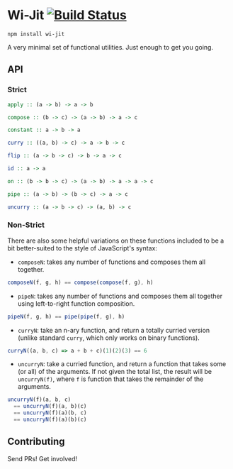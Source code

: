 # Wi-Jit [![Build Status](https://travis-ci.org/i-am-tom/wi-jit.svg?branch=master)](https://travis-ci.org/i-am-tom/wi-jit)

```
npm install wi-jit
```

A very minimal set of functional utilities. Just enough to get you going.

## API

### Strict

```haskell
apply :: (a -> b) -> a -> b
```

```haskell
compose :: (b -> c) -> (a -> b) -> a -> c
```

```haskell
constant :: a -> b -> a
```

```haskell
curry :: ((a, b) -> c) -> a -> b -> c
```

```haskell
flip :: (a -> b -> c) -> b -> a -> c
```

```haskell
id :: a -> a
```

```haskell
on :: (b -> b -> c) -> (a -> b) -> a -> a -> c
```

```haskell
pipe :: (a -> b) -> (b -> c) -> a -> c
```

```haskell
uncurry :: (a -> b -> c) -> (a, b) -> c
```

### Non-Strict

There are also some helpful variations on these functions included to be a bit better-suited to the style of JavaScript's syntax:

- `composeN`: takes any number of functions and composes them all together.

```javascript
composeN(f, g, h) == compose(compose(f, g), h)
```

- `pipeN`: takes any number of functions and composes them all together using left-to-right function composition.

```javascript
pipeN(f, g, h) == pipe(pipe(f, g), h)
```

- `curryN`:  take an n-ary function, and return a totally curried version (unlike standard `curry`, which only works on binary functions).

```javascript
curryN((a, b, c) => a + b + c)(1)(2)(3) == 6
```

- `uncurryN`: take a curried function, and return a function that takes some (or all) of the arguments. If not given the total list, the result will be `uncurryN(f)`, where `f` is function that takes the remainder of the arguments.

```javascript
uncurryN(f)(a, b, c)
  == uncurryN(f)(a, b)(c)
  == uncurryN(f)(a)(b, c)
  == uncurryN(f)(a)(b)(c)
```

## Contributing

Send PRs! Get involved!
